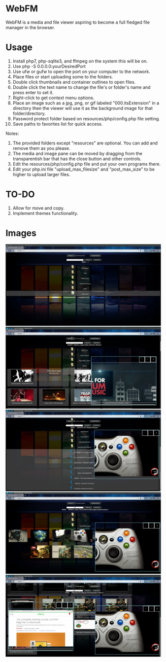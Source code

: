 # WebFM
WebFM is a media and file viewer aspiring to become a full fledged file manager in the browser.

# Usage
1. Install php7, php-sqlite3, and ffmpeg on the system this will be on.
2. Use php -S 0.0.0.0:yourDesiredPort
3. Use ufw or gufw to open the port on your computer to the network.
4. Place files or start uploading some to the folders.
5. Double click thumbnails and container outlines to open files.
6. Double click the text name to change the file's or folder's name and press enter to set it.
7. Right-click to get context menu options.
8. Place an image such as a jpg, png, or gif labeled "000.itsExtension" in a directory then the viewer will use it as the background image for that folder/directory.
9. Password protect folder based on resources/php/config.php file setting.
10. Save paths to favorites list for quick access.

Notes:
1. The provided folders except "resources" are optional. You can add and remove them as you please.
2. The media and image pane can be moved by dragging from the transparentish bar that has the close button and other controls.
3. Edit the resources/php/config.php file and put your own programs there.
4. Edit your php.ini file "upload_max_filesize" and "post_max_size" to be higher to upload larger files.

# TO-DO
1. Allow for move and copy.
2. Implement themes functionality.


# Images
![1 Home](Images/1.png)
![2 Images Listed](Images/2.png)
![3 Image Open](Images/3.png)
![4 Image Open And Video Playing](Images/4.png)
![5 Alternate Background](Images/5.png)
